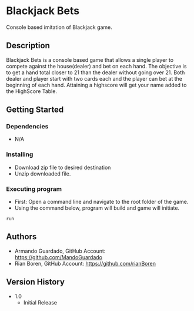 # Blackjack Bets

Console based imitation of Blackjack game.

## Description

Blackjack Bets is a console based game that allows a single player to compete against the 
house(dealer) and bet on each hand. The objective is to get a hand total closer to 21 than
the dealer without going over 21. Both dealer and player start with two cards each and the 
player can bet at the beginning of each hand. Attaining a highscore will get your name added 
to the HighScore Table.

## Getting Started

### Dependencies

* N/A

### Installing

* Download zip file to desired destination
* Unzip downloaded file.

### Executing program

* First: Open a command line and navigate to the root folder of the game.
* Using the command below, program will build and game will initiate.
```
run
```



## Authors



* Armando Guardado, GitHub Account: https://github.com/MandoGuardado
* Rian Boren, GitHub Account: https://github.com/rianBoren

## Version History

* 1.0
    * Initial Release

